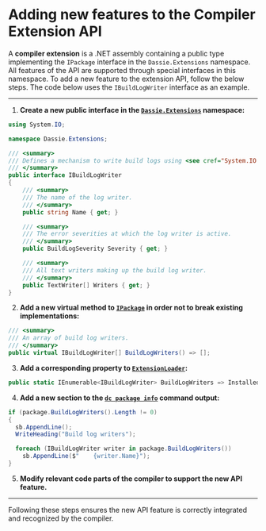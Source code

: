 # Adding new features to the Compiler Extension API
A **compiler extension** is a .NET assembly containing a public type implementing the ``IPackage`` interface in the ``Dassie.Extensions`` namespace. All features of the API are supported through special interfaces in this namespace. To add a new feature to the extension API, follow the below steps. The code below uses the ``IBuildLogWriter`` interface as an example.
<hr/>

1. **Create a new public interface in the [``Dassie.Extensions``](../../main/src/Dassie/Extensions) namespace:**
````csharp
using System.IO;

namespace Dassie.Extensions;

/// <summary>
/// Defines a mechanism to write build logs using <see cref="System.IO.TextWriter"/>.
/// </summary>
public interface IBuildLogWriter
{
    /// <summary>
    /// The name of the log writer.
    /// </summary>
    public string Name { get; }

    /// <summary>
    /// The error severities at which the log writer is active.
    /// </summary>
    public BuildLogSeverity Severity { get; }

    /// <summary>
    /// All text writers making up the build log writer.
    /// </summary>
    public TextWriter[] Writers { get; }
}
````

2. **Add a new virtual method to [``IPackage``](../../main/src/Dassie/Extensions/IPackage.cs) in order not to break existing implementations:**
````csharp
/// <summary>
/// An array of build log writers.
/// </summary>
public virtual IBuildLogWriter[] BuildLogWriters() => [];
````

3. **Add a corresponding property to [``ExtensionLoader``](../../main/src/Dassie/Extensions/ExtensionLoader.cs):**
````csharp
public static IEnumerable<IBuildLogWriter> BuildLogWriters => InstalledExtensions.Select(a => a.BuildLogWriters()).SelectMany(a => a);
````

4. **Add a new section to the [``dc package info``](../../main/src/Dassie/Cli/Commands/PackageCommand.cs#L129) command output:**
````csharp
if (package.BuildLogWriters().Length != 0)
{
  sb.AppendLine();
  WriteHeading("Build log writers");

  foreach (IBuildLogWriter writer in package.BuildLogWriters())
    sb.AppendLine($"    {writer.Name}");
}
````

5. **Modify relevant code parts of the compiler to support the new API feature.**

<hr/>

Following these steps ensures the new API feature is correctly integrated and recognized by the compiler.

